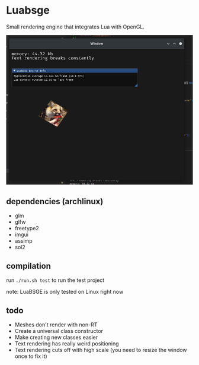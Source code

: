 # Luabsge

Small rendering engine that integrates Lua with OpenGL.<br/>

![screenshot](luabsge.png)

## dependencies (archlinux)

-   glm
-   glfw
-   freetype2
-   imgui
-   assimp
-   sol2

## compilation

run `./run.sh test` to run the test project

note: LuaBSGE is only tested on Linux right now

## todo

-   Meshes don't render with non-RT
-   Create a universal class constructor
-   Make creating new classes easier
-   Text rendering has really weird positioning
-   Text rendering cuts off with high scale (you need to resize the window once to fix it)
